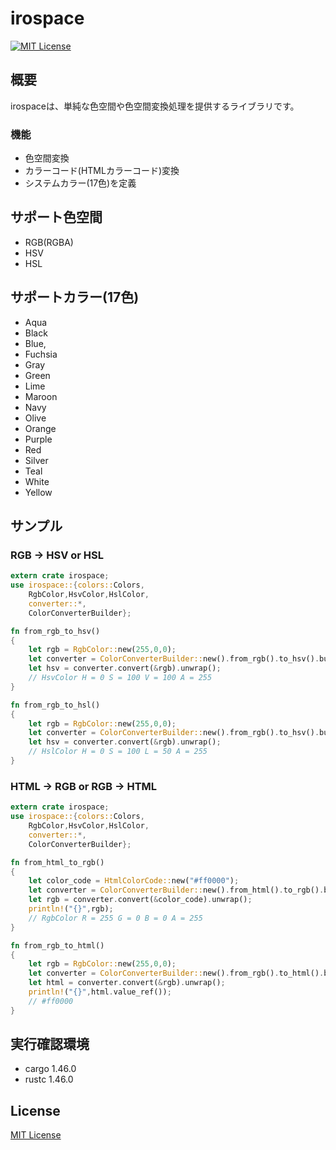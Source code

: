 # irospace

[![MIT License](http://img.shields.io/badge/license-MIT-blue.svg?style=flat)](LICENSE)

## 概要
irospaceは、単純な色空間や色空間変換処理を提供するライブラリです。

### 機能
* 色空間変換  
* カラーコード(HTMLカラーコード)変換
* システムカラー(17色)を定義

## サポート色空間
+ RGB(RGBA)
+ HSV
+ HSL

## サポートカラー(17色)
* Aqua
* Black
* Blue,
* Fuchsia
* Gray
* Green
* Lime
* Maroon	
* Navy
* Olive
* Orange	
* Purple	
* Red	
* Silver	
* Teal
* White	
* Yellow

## サンプル
### RGB -> HSV or HSL
```rust
extern crate irospace;
use irospace::{colors::Colors,
    RgbColor,HsvColor,HslColor,
    converter::*,
    ColorConverterBuilder};

fn from_rgb_to_hsv()
{
    let rgb = RgbColor::new(255,0,0);
    let converter = ColorConverterBuilder::new().from_rgb().to_hsv().build();
    let hsv = converter.convert(&rgb).unwrap();
    // HsvColor H = 0 S = 100 V = 100 A = 255
}

fn from_rgb_to_hsl()
{
    let rgb = RgbColor::new(255,0,0);
    let converter = ColorConverterBuilder::new().from_rgb().to_hsv().build();
    let hsv = converter.convert(&rgb).unwrap();
    // HslColor H = 0 S = 100 L = 50 A = 255
}
```

### HTML -> RGB or RGB -> HTML
```rust
extern crate irospace;
use irospace::{colors::Colors,
    RgbColor,HsvColor,HslColor,
    converter::*,
    ColorConverterBuilder};

fn from_html_to_rgb()
{
    let color_code = HtmlColorCode::new("#ff0000");
    let converter = ColorConverterBuilder::new().from_html().to_rgb().build();
    let rgb = converter.convert(&color_code).unwrap();
    println!("{}",rgb);
    // RgbColor R = 255 G = 0 B = 0 A = 255
}

fn from_rgb_to_html()
{
    let rgb = RgbColor::new(255,0,0);
    let converter = ColorConverterBuilder::new().from_rgb().to_html().build();
    let html = converter.convert(&rgb).unwrap();
    println!("{}",html.value_ref());
    // #ff0000
}

```


## 実行確認環境
* cargo 1.46.0 
* rustc 1.46.0

## License
[MIT License](LICENSE)

